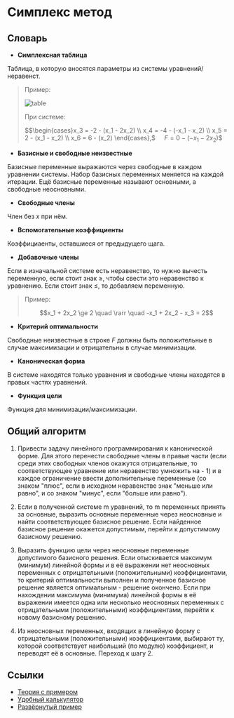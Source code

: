 ﻿# Симплекс метод

## Словарь

* **Симплексная таблица**

Таблица, в которую вносятся параметры из системы уравнений/неравенст.

> Пример:
>
>![table](..\Sources\table.png)
>
> При системе:
> 
> $$\begin{cases}x_3 = -2 - (x_1 - 2x_2) \\
> x_4 = -4 - (-x_1 - x_2) \\
> x_5 = 2 - (x_1 - x_2) \\
> x_6 = 6 - (x_2)
> \end{cases},$
> $\quad F = 0 - (-x_1 - 2x_2)$$

* **Базисные и свободные неизвестные**

Базисные переменные выражаются через свободные в каждом уравнении системы. Набор базисных переменных меняется на каждой итерации. Ещё базисные переменные называют основными, а свободные неосновными.

* **Свободные члены**

Член без $x$ при нём.

* **Вспомогательные коэффициенты**

Коэффициаенты, оставшиеся от предыдущего щага.

* **Добавочные члены**

Если в изначальной системе есть неравенство, то нужно вычесть переменную, если стоит знак $\ge$, чтобы свести это неравенство к уравнению. Если стоит знак $\le$, то добавляем переменную.

> Пример:
>
> $$x_1 + 2x_2 \ge 2 \quad \rarr \quad -x_1 + 2x_2 - x_3 = 2$$

* **Критерий оптимальности**

Свободные неизвестные в строке $F$ должны быть положительные в случае максимизации и отрицательны в случае минимизации.

* **Каноническая форма**

В системе находятся только уравнения и свободные члены находятся в правых частях уравнений.

* **Функция цели**

Функция для минимизации/максимизации.

## Общий алгоритм

1. Привести задачу линейного программирования к канонической форме. Для этого перенести свободные члены в правые части (если среди этих свободных членов окажутся отрицательные, то соответствующее уравнение или неравенство умножить на - 1) и в каждое ограничение ввести дополнительные переменные (со знаком "плюс", если в исходном неравенстве знак "меньше или равно", и со знаком "минус", если "больше или равно").

2. Если в полученной системе m уравнений, то m переменных принять за основные, выразить основные переменные через неосновные и найти соответствующее базисное решение. Если найденное базисное решение окажется допустимым, перейти к допустимому базисному решению.

3. Выразить функцию цели через неосновные переменные допустимого базисного решения. Если отыскивается максимум (минимум) линейной формы и в её выражении нет неосновных переменных с отрицательными (положительными) коэффициентами, то критерий оптимальности выполнен и полученное базисное решение является оптимальным - решение окончено. Если при нахождении максимума (минимума) линейной формы в её выражении имеется одна или несколько неосновных переменных с отрицательными (положительными) коэффициентами, перейти к новому базисному решению.

4. Из неосновных переменных, входящих в линейную форму с отрицательными (положительными) коэффициентами, выбирают ту, которой соответствует наибольший (по модулю) коэффициент, и переводят её в основные. Переход к шагу 2.

## Ссылки

* [Теория с примером](https://function-x.ru/simplex_method_example_algorithm.html)
* [Удобный калькулятор](https://programforyou.ru/calculators/simplex-method)
* [Развёрнутый пример](https://math.semestr.ru/simplex/simplex2.php)
